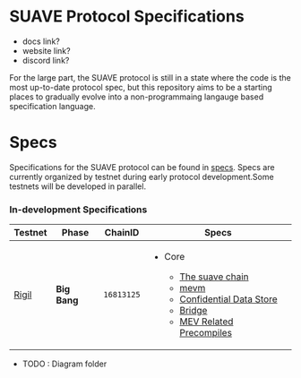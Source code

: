 # SUAVE Protocol Specifications

- docs link?
- website link?
- discord link?

For the large part, the SUAVE protocol is still in a state where the code is the most up-to-date protocol spec, but this repository aims to be a starting places to gradually evolve into a non-programmaing langauge based specification language.

# Specs

Specifications for the SUAVE protocol can be found in [specs](specs/). Specs are currently organized by testnet during early protocol development.Some testnets will be developed in parallel.



### In-development Specifications

| Testnet | Phase | ChainID | Specs |
| - | - | - | - |
| [Rigil](/specs/rigil/) | **Big Bang** |`16813125` | <ul><li>Core</li><ul><li>[The suave chain](specs/rigil/suave-chain.md)</li><li>[mevm](specs/rigil/mevm.md)</li><li>[Confidential Data Store](specs/rigil/confidential-data-store.md)</li><li>[Bridge](specs/rigil/bridge.md)</li><li>[MEV Related Precompiles](specs/rigil/precompiles.md)</li></ul></ul></ul>|


- TODO : Diagram folder